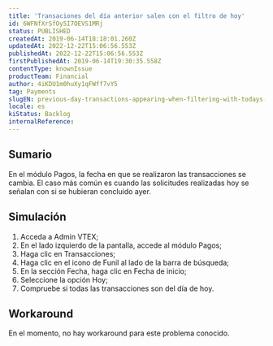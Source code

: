 ```yaml
---
title: 'Transaciones del día anterior salen con el filtro de hoy'
id: 6WFNfXrSfOy5I7OEVS1MRj
status: PUBLISHED
createdAt: 2019-06-14T18:18:01.260Z
updatedAt: 2022-12-22T15:06:56.553Z
publishedAt: 2022-12-22T15:06:56.553Z
firstPublishedAt: 2019-06-14T19:30:35.558Z
contentType: knownIssue
productTeam: Financial
author: 4iKDU1m0huXy1qFWff7vY5
tag: Payments
slugEN: previous-day-transactions-appearing-when-filtering-with-todays-date
locale: es
kiStatus: Backlog
internalReference: 
---
```


## Sumario

En el módulo Pagos, la fecha en que se realizaron las transacciones se cambia. El caso más común es cuando las solicitudes realizadas hoy se señalan con si se hubieran concluido ayer.

## Simulación

1. Acceda a Admin VTEX;
2. En el lado izquierdo de la pantalla, accede al módulo Pagos;
3. Haga clic en Transacciones;
4. Haga clic en el icono de Funil al lado de la barra de búsqueda;
5. En la sección Fecha, haga clic en Fecha de inicio;
6. Seleccione la opción Hoy;
7. Compruebe si todas las transacciones son del día de hoy.

## Workaround

En el momento, no hay workaround para este problema conocido.

